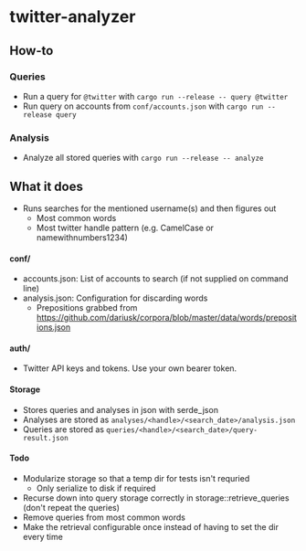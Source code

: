# twitter-analyzer

## How-to
### Queries
- Run a query for `@twitter` with `cargo run --release -- query @twitter`
- Run query on accounts from `conf/accounts.json` with `cargo run --release query`
### Analysis
- Analyze all stored queries with `cargo run --release -- analyze`

## What it does
- Runs searches for the mentioned username(s) and then figures out
  - Most common words  
  - Most twitter handle pattern (e.g. CamelCase or namewithnumbers1234)

#### conf/
- accounts.json: List of accounts to search (if not supplied on command line)
- analysis.json: Configuration for discarding words
  - Prepositions grabbed from https://github.com/dariusk/corpora/blob/master/data/words/prepositions.json

#### auth/
- Twitter API keys and tokens. Use your own bearer token.

#### Storage
- Stores queries and analyses in json with serde_json
- Analyses are stored as `analyses/<handle>/<search_date>/analysis.json`
- Queries are stored as `queries/<handle>/<search_date>/query-result.json`


#### Todo
- Modularize storage so that a temp dir for tests isn't requried
  - Only serialize to disk if required
- Recurse down into query storage correctly in storage::retrieve_queries (don't repeat the queries)
- Remove queries from most common words
- Make the retrieval configurable once instead of having to set the dir every time